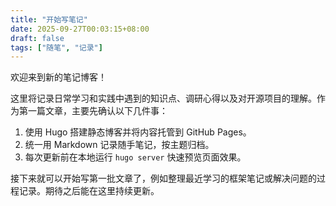 ```yaml
---
title: "开始写笔记"
date: 2025-09-27T00:03:15+08:00
draft: false
tags: ["随笔", "记录"]
---
```


欢迎来到新的笔记博客！

这里将记录日常学习和实践中遇到的知识点、调研心得以及对开源项目的理解。作为第一篇文章，主要先确认以下几件事：

1. 使用 Hugo 搭建静态博客并将内容托管到 GitHub Pages。
2. 统一用 Markdown 记录随手笔记，按主题归档。
3. 每次更新前在本地运行 `hugo server` 快速预览页面效果。

接下来就可以开始写第一批文章了，例如整理最近学习的框架笔记或解决问题的过程记录。期待之后能在这里持续更新。
